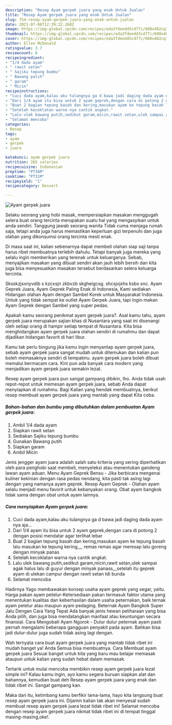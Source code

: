 ```yaml
---
description: "Resep Ayam gerpek juara yang enak Untuk Jualan"
title: "Resep Ayam gerpek juara yang enak Untuk Jualan"
slug: 754-resep-ayam-gerpek-juara-yang-enak-untuk-jualan
date: 2021-07-06T12:39:22.268Z
image: https://img-global.cpcdn.com/recipes/eda3fdeedd3cd77c/680x482cq70/ayam-gerpek-juara-foto-resep-utama.jpg
thumbnail: https://img-global.cpcdn.com/recipes/eda3fdeedd3cd77c/680x482cq70/ayam-gerpek-juara-foto-resep-utama.jpg
cover: https://img-global.cpcdn.com/recipes/eda3fdeedd3cd77c/680x482cq70/ayam-gerpek-juara-foto-resep-utama.jpg
author: Ellen McDonald
ratingvalue: 3.7
reviewcount: 8
recipeingredient:
- "1/4 dada ayam"
- " rawit setan"
- " Sajiku tepung bumbu"
- " Bawang putih"
- " garam"
- " Micin"
recipeinstructions:
- "Cuci dada ayam,kalau aku tulangnya ga d bawa jadi daging dada ayam nya aja..."
- "Dari 1/4 ayam itu bisa untuk 2 ayam geprek,dengan cara di potong 2 dengan posisi mendatar agar terlihat lebar"
- "Buat 2 bagian tepung basah dan kering,masukan ayam ke tepung basah lalu masukan ke tepung kering,,,, remas remas agar meresap lalu goreng dengan minyak panas"
- "Setelah kecoklatan warna nya cantik angkat."
- "Lalu ulek bawang putih,sedikut garam,micin,rawit setan,ulek sampai agak halus lalu di guyur dengan minyak panass,,,setelah itu geprek ayam di ulekan campur dengan rawit setan tdi bunda"
- "Selamat mencoba"
categories:
- Resep
tags:
- ayam
- gerpek
- juara

katakunci: ayam gerpek juara 
nutrition: 265 calories
recipecuisine: Indonesian
preptime: "PT36M"
cooktime: "PT31M"
recipeyield: "1"
recipecategory: Dessert

---
```



![Ayam gerpek juara](https://img-global.cpcdn.com/recipes/eda3fdeedd3cd77c/680x482cq70/ayam-gerpek-juara-foto-resep-utama.jpg)

Selaku seorang yang hobi masak, mempersiapkan masakan menggugah selera buat orang tercinta merupakan suatu hal yang mengasyikan untuk anda sendiri. Tanggung jawab seorang  wanita Tidak cuma menjaga rumah saja, tetapi anda juga harus memastikan keperluan gizi terpenuhi dan juga olahan yang dikonsumsi orang tercinta mesti enak.

Di masa  saat ini, kalian sebenarnya dapat membeli olahan siap saji tanpa harus ribet membuatnya terlebih dahulu. Tetapi banyak juga mereka yang selalu ingin memberikan yang terenak untuk keluarganya. Sebab, menyajikan masakan yang dibuat sendiri akan jauh lebih bersih dan kita juga bisa menyesuaikan masakan tersebut berdasarkan selera keluarga tercinta. 

Sksskzjsxnyvdib s kzcxsjn zkbvzb skgheigcsg. shcsjvjxhs ksbs snc. Ayam Geprek Juara, Ayam Geprek Paling Enak di Indonesia, Kami sediakan Hidangan olahan Ayam dengan Sambel Korek untuk Masyarakat Indonesia. Untuk yang tidak sempat ke outlet Ayam Gerpek Juara, tapi ingin makan Ayam Geprek dengan Sambel yang super pedas.

Apakah kamu seorang penikmat ayam gerpek juara?. Asal kamu tahu, ayam gerpek juara merupakan sajian khas di Nusantara yang saat ini disenangi oleh setiap orang di hampir setiap tempat di Nusantara. Kita bisa menghidangkan ayam gerpek juara olahan sendiri di rumahmu dan dapat dijadikan hidangan favorit di hari libur.

Kamu tak perlu bingung jika kamu ingin menyantap ayam gerpek juara, sebab ayam gerpek juara sangat mudah untuk ditemukan dan kalian pun boleh memasaknya sendiri di tempatmu. ayam gerpek juara boleh dibuat memalui bermacam cara. Kini pun ada banyak cara modern yang menjadikan ayam gerpek juara semakin lezat.

Resep ayam gerpek juara pun sangat gampang dibikin, lho. Anda tidak usah repot-repot untuk memesan ayam gerpek juara, sebab Anda dapat menyiapkan di rumahmu. Bagi Kalian yang hendak membuatnya, berikut resep membuat ayam gerpek juara yang mantab yang dapat Kita coba.

<!--inarticleads1-->

##### Bahan-bahan dan bumbu yang dibutuhkan dalam pembuatan Ayam gerpek juara:

1. Ambil 1/4 dada ayam
1. Siapkan  rawit setan
1. Sediakan  Sajiku tepung bumbu
1. Gunakan  Bawang putih
1. Siapkan  garam
1. Ambil  Micin


Jenis jengger ayam juara adalah salah satu kriteria yang sering diperhatikan oleh para penghobi saat membeli, menyeleksi atau menentukan gandeng lawan ayam aduan. Menu Ayam Geprek Bensu - Jika berbicara mengenai kuliner kekinian dengan rasa pedas nendang, kita pasti tak asing lagi dengan yang namanya ayam geprek. Resep Ayam Geprek - Olahan ayam selalu menjadi menu favorit untuk kebanyakan orang. Obat ayam bangkok tidak sama dengan obat untuk ayam lainnya. 

<!--inarticleads2-->

##### Cara menyiapkan Ayam gerpek juara:

1. Cuci dada ayam,kalau aku tulangnya ga d bawa jadi daging dada ayam nya aja...
1. Dari 1/4 ayam itu bisa untuk 2 ayam geprek,dengan cara di potong 2 dengan posisi mendatar agar terlihat lebar
1. Buat 2 bagian tepung basah dan kering,masukan ayam ke tepung basah lalu masukan ke tepung kering,,,, remas remas agar meresap lalu goreng dengan minyak panas
1. Setelah kecoklatan warna nya cantik angkat.
1. Lalu ulek bawang putih,sedikut garam,micin,rawit setan,ulek sampai agak halus lalu di guyur dengan minyak panass,,,setelah itu geprek ayam di ulekan campur dengan rawit setan tdi bunda
1. Selamat mencoba


Hadirnya Yago membawakan konsep usaha ayam geprek yang segar, yaitu. Harga pakan ayam petelur-Ketersediaan pakan termasuk faktor utama yang menentukan kualitas dan keberhasilan dalam usaha peternakan, baik ternak ayam petelur atau maupun ayam pedaging. Beternak Ayam Bangkok Super Jalu Dengan Cara Yang Tepat Ada banyak jenis hewan peliharaan yang bisa Anda pilih, dan juga bisa mendatangkan manfaat atau keuntungan secara finansial. Cara Mengobati Ayam Ngorok - Dulur dulur peternak ayam pasti pernah mengalami beberapa gangguan penyakit pada ayam. Bahkan bisa jadi dulur-dulur juga sudah tidak asing lagi dengan. 

Wah ternyata cara buat ayam gerpek juara yang mantab tidak ribet ini mudah banget ya! Anda Semua bisa membuatnya. Cara Membuat ayam gerpek juara Sesuai banget untuk kita yang baru mau belajar memasak ataupun untuk kalian yang sudah hebat dalam memasak.

Tertarik untuk mulai mencoba membikin resep ayam gerpek juara lezat simple ini? Kalau kamu ingin, ayo kamu segera buruan siapkan alat dan bahannya, kemudian buat deh Resep ayam gerpek juara yang enak dan tidak ribet ini. Sangat gampang kan. 

Maka dari itu, ketimbang kamu berfikir lama-lama, hayo kita langsung buat resep ayam gerpek juara ini. Dijamin kalian tak akan menyesal sudah membuat resep ayam gerpek juara lezat tidak ribet ini! Selamat mencoba dengan resep ayam gerpek juara nikmat tidak ribet ini di tempat tinggal masing-masing,oke!.

